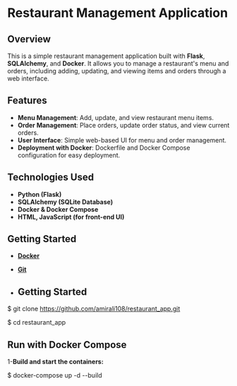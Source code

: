 # **Restaurant Management Application**

## **Overview**
This is a simple restaurant management application built with **Flask**, **SQLAlchemy**, and **Docker**. It allows you to manage a restaurant's menu and orders, including adding, updating, and viewing items and orders through a web interface.

## **Features**
- **Menu Management**: Add, update, and view restaurant menu items.
- **Order Management**: Place orders, update order status, and view current orders.
- **User Interface**: Simple web-based UI for menu and order management.
- **Deployment with Docker**: Dockerfile and Docker Compose configuration for easy deployment.

## **Technologies Used**
-  **Python (Flask)**
-  **SQLAlchemy (SQLite Database)**
-  **Docker & Docker Compose**
-  **HTML, JavaScript (for front-end UI)**

## **Getting Started**
-  **[Docker](https://docs.docker.com/get-started/get-docker/)**
-  **[Git](https://git-scm.com/)**

-  ## **Getting Started**
$ git clone https://github.com/amirali108/restaurant_app.git

$ cd restaurant_app

## **Run with Docker Compose**
1-**Build and start the containers:**

$ docker-compose up -d --build
